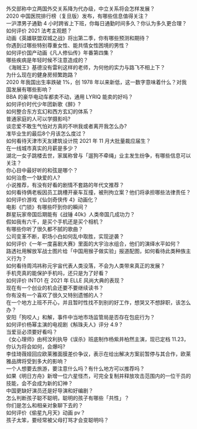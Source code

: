 外交部称中立两国外交关系降为代办级，中立关系将会怎样发展？  
2020 中国医院排行榜（复旦版）发布，有哪些信息值得关注？  
一沪漂男子通勤 4 小时跨省上下班，你每日通勤时间多久？你认为多久更合理？  
如何评价 2021 法考主观题？  
动画《英雄联盟双城之战》将出第二季，你有哪些预测和期待？  
你遇到过哪些特别尊重女性、能共情女性困境的男性？  
如何评价国产动画《凡人修仙传》年番第四集？  
哪些疾病是年轻时候不注意造成的？  
《海贼王》基德没有雷利这样的老师，为何他的实力与路飞不相上下？  
为什么现在的健身房频繁跑路？  
2020 年我国出生率跌破 1%，创 1978 年以来新低，这一数字意味着什么？对我国发展有哪些影响？  
BBA 的豪华电动车都卖不动，通用 LYRIQ 能卖的好吗？  
如何评价时代少年团新歌《醉》?  
如何整合东方玄幻和西方玄幻的体系？  
普通家庭的人可以学摄影吗?  
谈恋爱不敢生气怕对方真的不哄我或者离开我怎么办?  
准毕业生的最后8个月该怎么度过？  
如何看待天津市天友建筑设计院 2021 年 11 月大批量裁应届生？  
在一线城市真实的月薪是多少？  
湖北一女子跳楼去世，家属称曾与「遛狗不牵绳」业主发生纷争，有哪些信息可以关注？  
你心目中最好听的和弦是哪个？  
如何治愈一个缺爱的人?  
小说推荐，有没有好看的剧情不套路的年代文推荐？  
如何看待俩老板因员工跳槽开豪车互撞，被刑拘立案？他们将承担哪些法律责任？  
如何评价游戏《仙剑奇侠传 4》动画化？  
电影《门锁》有哪些吓到你的瞬间？  
群星玩家帝国后期能有《战锤 40k》人类帝国几成功力？  
假如我有六千，是买个手机还是买个相机？  
有哪些你听了很久都不腻的歌曲？  
公司变革不断，职场小白如何乱中取胜，实现逆袭？  
如何评价《一年一度喜剧大赛》里面的大宇治水组合，他们的演绎水平如何？  
路透社用解放军战士图片给「中国用猴子做实验」报道配图，如何看待此类种族主义行为？  
如何看待周鸿祎称元宇宙代表人类没落，不会为人类带来真正的发展？  
手机壳真的能保护手机吗，还只是为了好看？  
如何评价 INTO1 在 2021 年 ELLE 风尚大典的表现？  
现在有一个创业的机会还要不要继续读书？  
你有没有一个喜欢了很久又特别遗憾的人？  
在一个地方上班不开心，并且暂时性找不到别的好工作，想哭又不想辞职，该怎么办？  
安阳「狗咬人」和解，事件中当地市场监管局是否存在包庇行为？  
如何评价杨幂主演的电视剧《斛珠夫人》评分 4.9？  
当爱豆必须要好看吗？  
《女心理师》由柯汶利执导《误杀》班底制作杨紫井柏然主演，现已定档 11.23，你认为将会如何，会爆吗?  
李佳琦薇娅回应欧莱雅面膜差价争议，表示在给出解决方案前暂停与其合作，欧莱雅品牌将受到多大的影响？  
一个人想要去旅游，要注意什么吗？有什么地方可以推荐吗？  
如果《明日方舟》新增一位六星怪杰，可完全复制并释放攻击范围内的一位干员的技能，会不会成为新的幻神？  
中国更缺好演员还是好导演和好编剧？  
怎么判断孩子聪不聪明，聪明的孩子有哪些「共性」？  
你们是怎么和相亲对象聊下去的？  
如何评价《偷星九月天》动画 pv？  
孩子太笨，要经常被父母打骂才会变聪明吗？  
